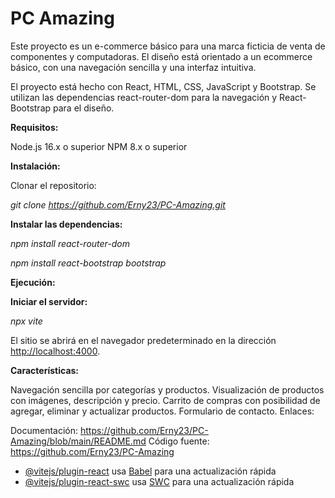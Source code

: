 # PC Amazing

Este proyecto es un e-commerce básico para una marca ficticia de venta de componentes y computadoras. El diseño está orientado a un ecommerce básico, con una navegación sencilla y una interfaz intuitiva.

El proyecto está hecho con React, HTML, CSS, JavaScript y Bootstrap. Se utilizan las dependencias react-router-dom para la navegación y React-Bootstrap para el diseño.

**Requisitos:**

Node.js 16.x o superior
NPM 8.x o superior

**Instalación:**

Clonar el repositorio:

_git clone <u>https://github.com/Erny23/PC-Amazing.git</u>_

**Instalar las dependencias:**

_npm install react-router-dom_

_npm install react-bootstrap bootstrap_

**Ejecución:**

**Iniciar el servidor:**

_npx vite_

El sitio se abrirá en el navegador predeterminado en la dirección <u>http://localhost:4000</u>.

**Características:**

Navegación sencilla por categorías y productos.
Visualización de productos con imágenes, descripción y precio.
Carrito de compras con posibilidad de agregar, eliminar y actualizar productos.
Formulario de contacto.
Enlaces:

Documentación: <u>https://github.com/Erny23/PC-Amazing/blob/main/README.md</u>
Código fuente: <u>https://github.com/Erny23/PC-Amazing</u>

- [@vitejs/plugin-react](https://github.com/vitejs/vite-plugin-react/blob/main/packages/plugin-react/README.md) usa [Babel](https://babeljs.io/) para una actualización rápida
- [@vitejs/plugin-react-swc](https://github.com/vitejs/vite-plugin-react-swc) usa [SWC](https://swc.rs/) para una actualización rápida
